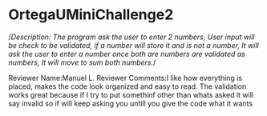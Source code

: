 # OrtegaUMiniChallenge2
/*Description: 
The program ask the user to enter 2 numbers, 
User input will be check to be validated, 
if a number will store it and is not a number, It will ask the user to enter a number
once both are numbers are validated as numbers, It will move to sum both numbers.*/ 

Reviewer Name:Manuel L.
Reviewer Comments:I like how everything is placed, makes the code look organized and easy to read. The validation works
great because if I try to put somethinf other than whats asked it will say invalid so if will keep asking you untill 
you give the code what it wants
